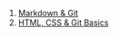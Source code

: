 1. [Markdown & Git](https://ParmonV.github.io/rsschool-cv/cv)
2. [HTML, CSS & Git Basics](https://ParmonV.github.io/rsschool-cv/)